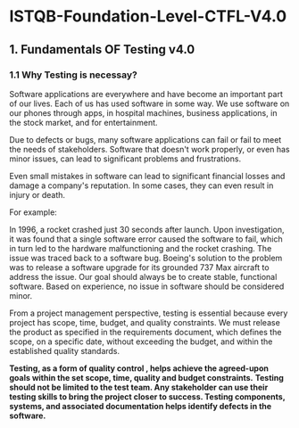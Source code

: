 # ISTQB-Foundation-Level-CTFL-V4.0


## 1. Fundamentals OF Testing v4.0

### 1.1 Why Testing is necessay?
Software applications are everywhere and have become an important part of our lives. Each of us has used software in some way. We use software on our phones through apps, in hospital machines, business applications, in the stock market, and for entertainment.

Due to defects or bugs, many software applications can fail or fail to meet the needs of stakeholders. Software that doesn't work properly, or even has minor issues, can lead to significant problems and frustrations.

Even small mistakes in software can lead to significant financial losses and damage a company's reputation. In some cases, they can even result in injury or death.

For example:

In 1996, a rocket crashed just 30 seconds after launch. Upon investigation, it was found that a single software error caused the software to fail, which in turn led to the hardware malfunctioning and the rocket crashing. The issue was traced back to a software bug.
Boeing's solution to the problem was to release a software upgrade for its grounded 737 Max aircraft to address the issue.
Our goal should always be to create stable, functional software. Based on experience, no issue in software should be considered minor.

From a project management perspective, testing is essential because every project has scope, time, budget, and quality constraints. We must release the product as specified in the requirements document, which defines the scope, on a specific date, without exceeding the budget, and within the established quality standards.

**Testing, as a form of quality control , helps achieve the agreed-upon goals within the set scope, time, quality and budget constraints.**
**Testing should not be limited to the test team. Any stakeholder can use their testing skills to bring the project closer to success. Testing components, systems, and associated documentation helps identify defects in the software.**



